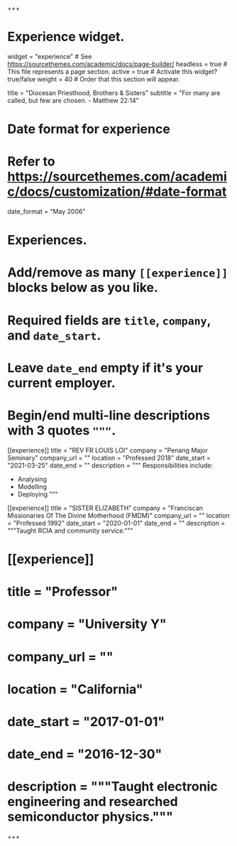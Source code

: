 +++
# Experience widget.
widget = "experience"  # See https://sourcethemes.com/academic/docs/page-builder/
headless = true  # This file represents a page section.
active = true  # Activate this widget? true/false
weight = 40  # Order that this section will appear.

title = "Diocesan Priesthood, Brothers & Sisters"
subtitle = "For many are called, but few are chosen. - Matthew 22:14"

# Date format for experience
#   Refer to https://sourcethemes.com/academic/docs/customization/#date-format
date_format = "May 2006"

# Experiences.
#   Add/remove as many `[[experience]]` blocks below as you like.
#   Required fields are `title`, `company`, and `date_start`.
#   Leave `date_end` empty if it's your current employer.
#   Begin/end multi-line descriptions with 3 quotes `"""`.
[[experience]]
  title = "REV FR LOUIS LOI"
  company = "Penang Major Seminary"
  company_url = ""
  location = "Professed 2018"
  date_start = "2021-03-25"
  date_end = ""
  description = """
  Responsibilities include:

  * Analysing
  * Modelling
  * Deploying
  """

[[experience]]
  title = "SISTER ELIZABETH"
  company = "Franciscan Missionaries Of The Divine Motherhood (FMDM)"
  company_url = ""
  location = "Professed 1992"
  date_start = "2020-01-01"
  date_end = ""
  description = """Taught RCIA and community service."""

# [[experience]]
#  title = "Professor"
#  company = "University Y"
#  company_url = ""
#  location = "California"
#  date_start = "2017-01-01"
#  date_end = "2016-12-30"
#  description = """Taught electronic engineering and researched semiconductor physics."""

+++
